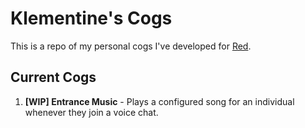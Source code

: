 # Klementine's Cogs
This is a repo of my personal cogs I've developed for [Red](https://github.com/Cog-Creators/Red-DiscordBot).

## Current Cogs
1. **\[WIP] Entrance Music** - Plays a configured song for an individual whenever they join a voice chat.
